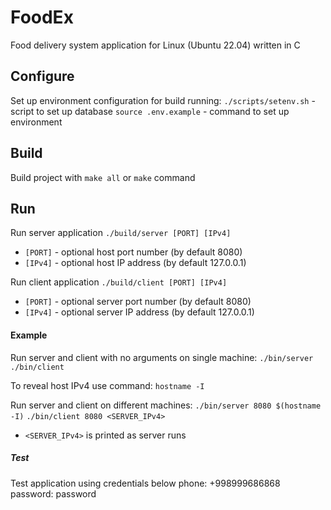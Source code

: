 # FoodEx
Food delivery system application for Linux (Ubuntu 22.04) written in C

## Configure
Set up environment configuration for build running:
`./scripts/setenv.sh` - script to set up database
`source .env.example` - command to set up environment

## Build
Build project with `make all` or `make` command

## Run
Run server application `./build/server [PORT] [IPv4]`
- `[PORT]` - optional host port number (by default 8080)
- `[IPv4]` - optional host IP address (by default 127.0.0.1)

Run client application `./build/client [PORT] [IPv4]`
- `[PORT]` - optional server port number (by default 8080)
- `[IPv4]` - optional server IP address (by default 127.0.0.1)

#### Example
Run server and client with no arguments on single machine:
`./bin/server`
`./bin/client`

To reveal host IPv4 use command:
`hostname -I`

Run server and client on different machines:
`./bin/server 8080 $(hostname -I)`
`./bin/client 8080 <SERVER_IPv4>`
- `<SERVER_IPv4>` is printed as server runs

##### Test
Test application using credentials below
phone: +998999686868
password: password
